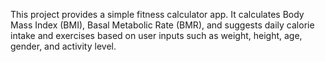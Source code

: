 This project provides a simple fitness calculator app. It calculates Body Mass Index (BMI), Basal Metabolic Rate (BMR), and suggests daily calorie intake and exercises based on user inputs such as weight, height, age, gender, and activity level.
